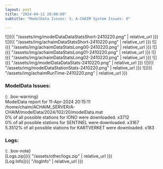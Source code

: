 ```yaml
---
layout: post
title: "2024-04-11 20:00:00"
subtitle: "ModelData Issues: 3; A-CHAIM System Issues: 0"

---
```


![]({{ "/assets/img/modelDataDataStatsShort-2410220.png" | relative_url }})
![]({{ "/assets/img/achaimDataStatsShort-2410220.png" | relative_url }})
![]({{ "/assets/img/achaimDataStatsLong00-2410220.png" | relative_url }})
![]({{ "/assets/img/achaimDataStatsLong01-2410220.png" | relative_url }})
![]({{ "/assets/img/achaimDataStatsLong02-2410220.png" | relative_url }})
![]({{ "/assets/img/modelDataDataStats-2410220.png" | relative_url }})
![]({{ "/assets/img/modelDataStationStats-2410220.png" | relative_url }})
![]({{ "/assets/img/achaimRunTime-2410220.png" | relative_url }})


### ModelData Issues:  
  
{: .box-warning}  
 ModelData report for 11-Apr-2024 20:15:11   
 /home/chaim/ACHAIM_SERVER/A-CHAIM/modelData/2024/102/20/modelData.mat   
 0% of all possible stations for IONO were downloaded. x3712   
 0% of all possible stations for SENTINEL were downloaded. x3167   
 5.3512% of all possible stations for KARTVERKET were downloaded. x183   
  


### Logs:  
  
{: .box-note}  
[Logs.zip]({{ "/assets/other/logs.zip" | relative_url }})  
[Log Info]({{ "/logInfo" | relative_url }})  
